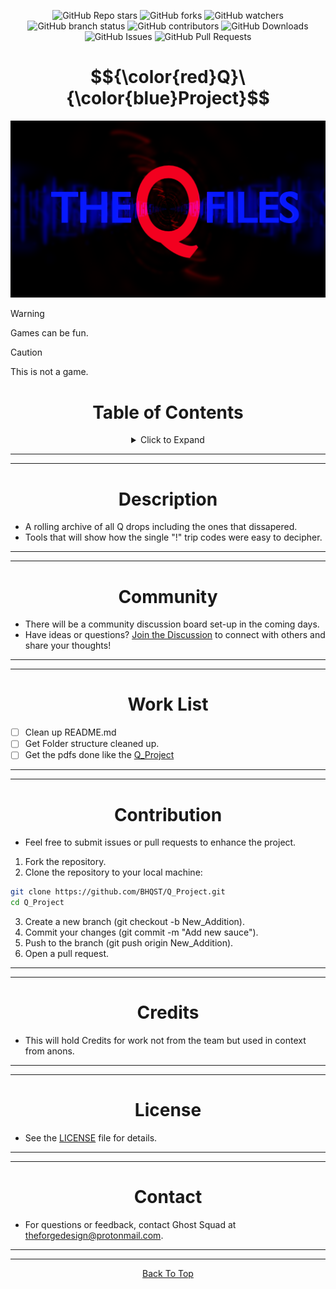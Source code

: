 <a id="top"></a>

<p align="center">
  <img src="https://img.shields.io/github/stars/BHQST/Q_Project" alt="GitHub Repo stars">
  <img src="https://img.shields.io/github/forks/BHQST/Q_Project" alt="GitHub forks">
  <img src="https://img.shields.io/github/watchers/BHQST/Q_Project" alt="GitHub watchers">
  <img src="https://img.shields.io/github/checks-status/BHQST/Q_Project/main" alt="GitHub branch status">
  <img src="https://img.shields.io/github/contributors-anon/BHQST/Q_Project" alt="GitHub contributors">
  <img src="https://img.shields.io/github/downloads/BHQST/Q_Project/total" alt="GitHub Downloads">
  <img src="https://img.shields.io/github/issues/BHQST/Q_Project" alt="GitHub Issues">
  <img src="https://img.shields.io/github/issues-pr/BHQST/Q_Project" alt="GitHub Pull Requests">
</p>

<h1 id="centered-header" align="center">$${\color{red}Q}\ {\color{blue}Project}$$</h1>


![Logo](Logo.png)

> [!WARNING]
> Games can be fun.

> [!CAUTION]
> This is not a game.

<h1 align="center">Table of Contents</h1>

<div align="center">
  <details>
    <summary>Click to Expand</summary>
    <ul align="left">
      <li><a href="#Description">Description</a></li>
      <li><a href="#Community">Community</a></li>
      <li><a href="#Work List">Work List</a></li>
      <li><a href="#Contribution">Contribution</a></li>
      <li><a href="#Credits">Credits</a></li>
      <li><a href="#License">License</a></li>
      <li><a href="#Contact">Contact</a></li>
    </ul>
  </details>
</div>

***
***

<h1 align="center">Description</h1>

 - A rolling archive of all Q drops including the ones that dissapered.
 - Tools that will show how the single "!" trip codes were easy to decipher.
 
 ***
 ***

<h1 align="center">Community</h1>

 - There will be a community discussion board set-up in the coming days. 
 - Have ideas or questions? [Join the Discussion](https://github.com/BHQST/Q_Project/B_project/discussions) to connect with others and share your thoughts!
	
***
***

<h1 align="center">Work List</h1>

 - [ ] Clean up README.md
 - [ ] Get Folder structure cleaned up.
 - [ ] Get the pdfs done like the [Q_Project](https://can-add-link.com)
	
***
***

<h1 align="center">Contribution</h1>

 - Feel free to submit issues or pull requests to enhance the project.

1. Fork the repository.
2. Clone the repository to your local machine:
```bash
git clone https://github.com/BHQST/Q_Project.git
cd Q_Project
```
3. Create a new branch (git checkout -b New_Addition).
4. Commit your changes (git commit -m "Add new sauce").
5. Push to the branch (git push origin New_Addition).
6. Open a pull request.

***
***

<h1 align="center">Credits</h1>

 - This will hold Credits for work not from the team but used in context from anons.

***
***

<h1 align="center">License</h1>

 - See the [LICENSE](LICENSE) file for details.

***
***

<h1 align="center">Contact</h1>

 - For questions or feedback, contact Ghost Squad at theforgedesign@protonmail.com.

***
***

<p align="center">
  <a href="#top">Back To Top</a>
</p>
